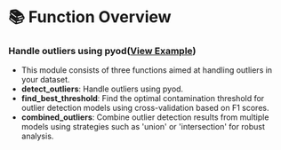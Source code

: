#  📚 Function Overview

### Handle outliers using pyod([View Example](https://github.com/Eric-Chung-0511/Learning-Record/blob/main/Data%20Science%20Projects/Loan%20Prediction/Loan%20Prediction%20_Eric.ipynb))
- This module consists of three functions aimed at handling outliers in your dataset.
- **detect_outliers**: Handle outliers using pyod.
- **find_best_threshold**: Find the optimal contamination threshold for outlier detection models using cross-validation based on F1 scores.
- **combined_outliers**: Combine outlier detection results from multiple models using strategies such as 'union' or 'intersection' for robust analysis.



